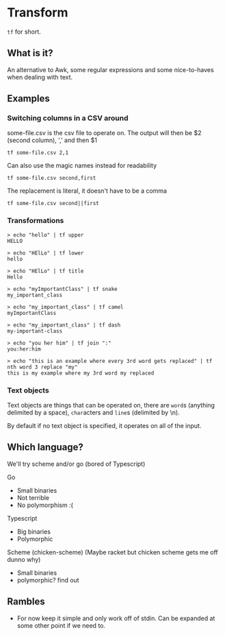 # Transform

`tf` for short.

## What is it?

An alternative to Awk, some regular expressions and some nice-to-haves when
dealing with text.

## Examples

### Switching columns in a CSV around

some-file.csv is the csv file to operate on. The output will then be $2 (second
column), ',' and then $1
```
tf some-file.csv 2,1
```

Can also use the magic names instead for readability

```
tf some-file.csv second,first
```

The replacement is literal, it doesn't have to be a comma
```
tf some-file.csv second||first
```

### Transformations

```
> echo "hello" | tf upper
HELLO

> echo "HElLo" | tf lower
hello

> echo "HElLo" | tf title
Hello

> echo "myImportantClass" | tf snake
my_important_class

> echo "my_important_class" | tf camel
myImportantClass

> echo "my_important_class" | tf dash
my-important-class

> echo "you her him" | tf join ":"
you:her:him

> echo "this is an example where every 3rd word gets replaced" | tf nth word 3 replace "my"
this is my example where my 3rd word my replaced
```

### Text objects

Text objects are things that can be operated on, there are `word`s (anything
delimited by a space), `char`acters and `line`s (delimited by \n).

By default if no text object is specified, it operates on all of the input.


## Which language?

We'll try scheme and/or go (bored of Typescript)

Go
- Small binaries
- Not terrible
- No polymorphism :(

Typescript
- Big binaries
- Polymorphic

Scheme (chicken-scheme) (Maybe racket but chicken scheme gets me off dunno why)
- Small binaries
- polymorphic? find out

## Rambles

- For now keep it simple and only work off of stdin. Can be expanded at some
  other point if we need to.
